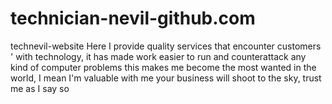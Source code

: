 # technician-nevil-github.com
technevil-website
Here I provide quality services that encounter customers '
with technology, it has made work easier to run and 
counterattack any kind of computer problems
this makes me become the most wanted in the world,  I mean I'm valuable
with me your business will shoot to the sky, trust me as I say so
